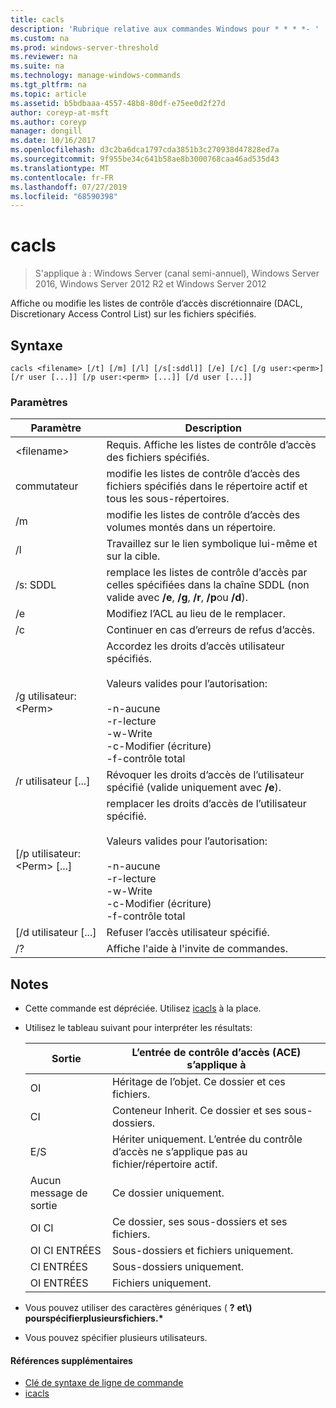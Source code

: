 ```yaml
---
title: cacls
description: 'Rubrique relative aux commandes Windows pour * * * *- '
ms.custom: na
ms.prod: windows-server-threshold
ms.reviewer: na
ms.suite: na
ms.technology: manage-windows-commands
ms.tgt_pltfrm: na
ms.topic: article
ms.assetid: b5bdbaaa-4557-48b8-80df-e75ee0d2f27d
author: coreyp-at-msft
ms.author: coreyp
manager: dongill
ms.date: 10/16/2017
ms.openlocfilehash: d3c2ba6dca1797cda3851b3c270938d47828ed7a
ms.sourcegitcommit: 9f955be34c641b58ae8b3000768caa46ad535d43
ms.translationtype: MT
ms.contentlocale: fr-FR
ms.lasthandoff: 07/27/2019
ms.locfileid: "68590398"
---
```

# <a name="cacls"></a>cacls

>S'applique à : Windows Server (canal semi-annuel), Windows Server 2016, Windows Server 2012 R2 et Windows Server 2012

Affiche ou modifie les listes de contrôle d’accès discrétionnaire (DACL, Discretionary Access Control List) sur les fichiers spécifiés.  
## <a name="syntax"></a>Syntaxe  
```  
cacls <filename> [/t] [/m] [/l] [/s[:sddl]] [/e] [/c] [/g user:<perm>] [/r user [...]] [/p user:<perm> [...]] [/d user [...]]  
```  
### <a name="parameters"></a>Paramètres  

|        Paramètre        |                                                                                            Description                                                                                             |
|-------------------------|----------------------------------------------------------------------------------------------------------------------------------------------------------------------------------------------------|
|      \<filename\>       |                                                                            Requis. Affiche les listes de contrôle d’accès des fichiers spécifiés.                                                                             |
|           commutateur            |                                                          modifie les listes de contrôle d’accès des fichiers spécifiés dans le répertoire actif et tous les sous-répertoires.                                                          |
|           /m            |                                                                          modifie les listes de contrôle d’accès des volumes montés dans un répertoire.                                                                           |
|           /l            |                                                                        Travaillez sur le lien symbolique lui-même et sur la cible.                                                                         |
|         /s: SDDL         |                                       remplace les listes de contrôle d’accès par celles spécifiées dans la chaîne SDDL (non valide avec **/e**, **/g**, **/r**, **/p**ou **/d**).                                        |
|           /e            |                                                                                 Modifiez l’ACL au lieu de le remplacer.                                                                                  |
|           /c            |                                                                                 Continuer en cas d’erreurs de refus d’accès.                                                                                  |
|    /g utilisateur:\<Perm\>     |   Accordez les droits d’accès utilisateur spécifiés.<br /><br />Valeurs valides pour l’autorisation:<br /><br />-n-aucune<br />-r-lecture<br />-w-Write<br />-c-Modifier (écriture)<br />-f-contrôle total   |
|      /r utilisateur [...]      |                                                                  Révoquer les droits d’accès de l’utilisateur spécifié (valide uniquement avec **/e**).                                                                   |
| [/p utilisateur:\<Perm\> [...] | remplacer les droits d’accès de l’utilisateur spécifié.<br /><br />Valeurs valides pour l’autorisation:<br /><br />-n-aucune<br />-r-lecture<br />-w-Write<br />-c-Modifier (écriture)<br />-f-contrôle total |
|     [/d utilisateur [...]      |                                                                                    Refuser l’accès utilisateur spécifié.                                                                                     |
|           /?            |                                                                                Affiche l'aide à l'invite de commandes.                                                                                |

## <a name="remarks"></a>Notes  
- Cette commande est dépréciée. Utilisez [icacls](icacls.md) à la place.  
- Utilisez le tableau suivant pour interpréter les résultats:  


  |      Sortie       |                L’entrée de contrôle d’accès (ACE) s’applique à                |
  |-------------------|---------------------------------------------------------------------|
  |        OI         |               Héritage de l’objet. Ce dossier et ces fichiers.                |
  |        CI         |           Conteneur Inherit. Ce dossier et ses sous-dossiers.            |
  |        E/S         | Hériter uniquement. L’entrée du contrôle d’accès ne s’applique pas au fichier/répertoire actif. |
  | Aucun message de sortie |                          Ce dossier uniquement.                          |
  |     OI CI      |                 Ce dossier, ses sous-dossiers et ses fichiers.                 |
  |   OI CI ENTRÉES    |                     Sous-dossiers et fichiers uniquement.                      |
  |     CI ENTRÉES      |                          Sous-dossiers uniquement.                           |
  |     OI ENTRÉES      |                             Fichiers uniquement.                             |


- Vous pouvez utiliser des caractères génériques ( **?** **et\\) pourspécifierplusieursfichiers.\***  
- Vous pouvez spécifier plusieurs utilisateurs.  

#### <a name="additional-references"></a>Références supplémentaires  
-   [Clé de syntaxe de ligne de commande](command-line-syntax-key.md)   
-   [icacls](icacls.md)  
